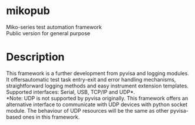 # mikopub
Miko-series test automation framework  
Public version for general purpose  

# Description
This framework is a further development from pyvisa and logging modules.  
It offersautomatic test task entry-exit and error handling mechanisms, straightforward logging methods and easy instrument extension templates.  
Supported interfaces: Serial, USB, TCP/IP and UDP*.  
*Note: UDP is not supported by pyvisa originally. This framework offers an alternative interface to communicate with UDP devices with python socket module. The behaviour of UDP resources will be the same as other pyvisa-based ones in this framework.
